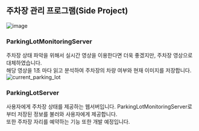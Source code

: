 ## 주차장 관리 프로그램(Side Project)
![image](https://user-images.githubusercontent.com/62638100/149361907-482ee1a2-875a-4072-b758-244e21e5321a.png)


### ParkingLotMonitoringServer
주차장 상태 파악을 위해서 실시간 영상을 이용한다면 더욱 좋겠지만, 주차장 영상으로 대체하였습니다.  <br>
해당 영상을 1초 마다 읽고 분석하여 주차장의 차량 여부와 현재 이미지를 저장합니다.
![current_parking_lot](https://user-images.githubusercontent.com/62638100/149156534-7cd7ed05-df8d-4acb-abcc-138c8f1064a3.jpg)

### ParkingLotServer
사용자에게 주차장 상태를 제공하는 웹서버입니다. ParkingLotMonitoringServer로 부터 저장된 정보를 불러와 사용자에게 제공합니다.<br>
또한 주차장 자리를 예약하는 기능 또한 개발 예정입니다.
